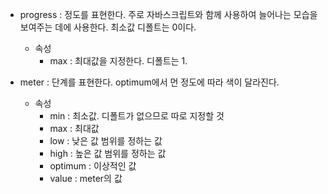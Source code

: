 - progress : 정도를 표현한다. 주로 자바스크립트와 함께 사용하여 늘어나는 모습을 보여주는 데에 사용한다. 최소값 디폴트는 0이다.
	- 속성
		- max : 최대값을 지정한다. 디폴트는 1. 

- meter : 단계를 표현한다. optimum에서 먼 정도에 따라 색이 달라진다.
	- 속성
		- min : 최소값. 디폴트가 없으므로 따로 지정할 것
		- max : 최대값
		- low : 낮은 값 범위를 정하는 값
		- high : 높은 값 범위를 정하는 값
		- optimum : 이상적인 값
		- value : meter의 값
